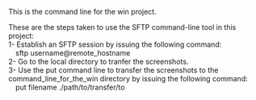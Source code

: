 This is the command line for the win project.<br />

These are the steps taken to use the SFTP command-line tool in this project:<br/>
1- Establish an SFTP session by issuing the following command:<br />
&emsp;sftp username@remote_hostname<br />
2- Go to the local directory to tranfer the screenshots.<br />
3- Use the put command line to transfer the screenshots
   to the command_line_for_the_win directory by issuing the following command:<br />
&emsp;put filename ./path/to/transfer/to